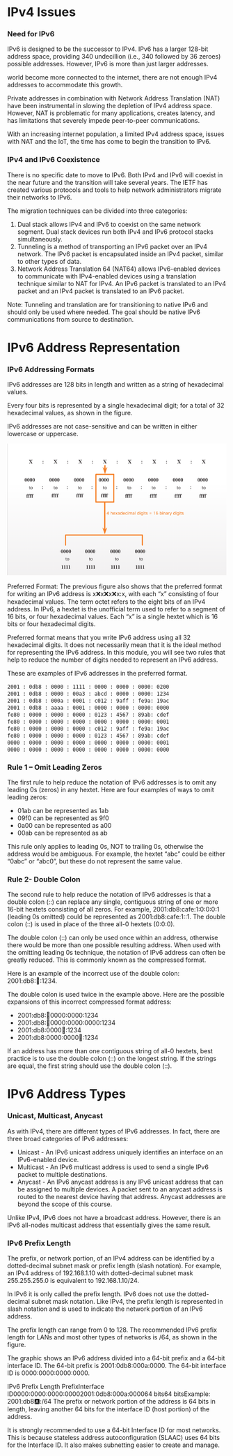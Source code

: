 # IPv4 Issues

### Need for IPv6

IPv6 is designed to be the successor to IPv4. IPv6 has a larger 128-bit address space, providing 340 undecillion (i.e., 340 followed by 36 zeroes) possible addresses. However, IPv6 is more than just larger addresses.

world become more connected to the internet, there are not enough IPv4 addresses to accommodate this growth.

Private addresses in combination with Network Address Translation (NAT) have been instrumental in slowing the depletion of IPv4 address space. However, NAT is problematic for many applications, creates latency, and has limitations that severely impede peer-to-peer communications.

With an increasing internet population, a limited IPv4 address space, issues with NAT and the IoT, the time has come to begin the transition to IPv6.

### IPv4 and IPv6 Coexistence

There is no specific date to move to IPv6. Both IPv4 and IPv6 will coexist in the near future and the transition will take several years. The IETF has created various protocols and tools to help network administrators migrate their networks to IPv6. 

The migration techniques can be divided into three categories:
1. Dual stack allows IPv4 and IPv6 to coexist on the same network segment. Dual stack devices run both IPv4 and IPv6 protocol stacks simultaneously.
2. Tunneling is a method of transporting an IPv6 packet over an IPv4 network. The IPv6 packet is encapsulated inside an IPv4 packet, similar to other types of data.
3. Network Address Translation 64 (NAT64) allows IPv6-enabled devices to communicate with IPv4-enabled devices using a translation technique similar to NAT for IPv4. An IPv6 packet is translated to an IPv4 packet and an IPv4 packet is translated to an IPv6 packet.

Note: Tunneling and translation are for transitioning to native IPv6 and should only be used where needed. The goal should be native IPv6 communications from source to destination.

# IPv6 Address Representation

### IPv6 Addressing Formats

IPv6 addresses are 128 bits in length and written as a string of hexadecimal values. 

Every four bits is represented by a single hexadecimal digit; for a total of 32 hexadecimal values, as shown in the figure. 

IPv6 addresses are not case-sensitive and can be written in either lowercase or uppercase.

![ip](/imgs/ipv61.png)

Preferred Format:
The previous figure also shows that the preferred format for writing an IPv6 address is x:x:x:x:x:x:x:x, with each “x” consisting of four hexadecimal values. The term octet refers to the eight bits of an IPv4 address. In IPv6, a hextet is the unofficial term used to refer to a segment of 16 bits, or four hexadecimal values. Each “x” is a single hextet which is 16 bits or four hexadecimal digits.

Preferred format means that you write IPv6 address using all 32 hexadecimal digits. It does not necessarily mean that it is the ideal method for representing the IPv6 address. In this module, you will see two rules that help to reduce the number of digits needed to represent an IPv6 address.

These are examples of IPv6 addresses in the preferred format.
```
2001 : 0db8 : 0000 : 1111 : 0000 : 0000 : 0000: 0200 
2001 : 0db8 : 0000 : 00a3 : abcd : 0000 : 0000: 1234 
2001 : 0db8 : 000a : 0001 : c012 : 9aff : fe9a: 19ac 
2001 : 0db8 : aaaa : 0001 : 0000 : 0000 : 0000: 0000 
fe80 : 0000 : 0000 : 0000 : 0123 : 4567 : 89ab: cdef 
fe80 : 0000 : 0000 : 0000 : 0000 : 0000 : 0000: 0001 
fe80 : 0000 : 0000 : 0000 : c012 : 9aff : fe9a: 19ac 
fe80 : 0000 : 0000 : 0000 : 0123 : 4567 : 89ab: cdef 
0000 : 0000 : 0000 : 0000 : 0000 : 0000 : 0000: 0001 
0000 : 0000 : 0000 : 0000 : 0000 : 0000 : 0000: 0000 
```

### Rule 1 – Omit Leading Zeros

The first rule to help reduce the notation of IPv6 addresses is to omit any leading 0s (zeros) in any hextet. Here are four examples of ways to omit leading zeros:

- 01ab can be represented as 1ab
- 09f0 can be represented as 9f0
- 0a00 can be represented as a00
- 00ab can be represented as ab

This rule only applies to leading 0s, NOT to trailing 0s, otherwise the address would be ambiguous. For example, the hextet “abc” could be either “0abc” or “abc0”, but these do not represent the same value.

### Rule 2- Double Colon

The second rule to help reduce the notation of IPv6 addresses is that a double colon (::) can replace any single, contiguous string of one or more 16-bit hextets consisting of all zeros. For example, 2001:db8:cafe:1:0:0:0:1 (leading 0s omitted) could be represented as 2001:db8:cafe:1::1. The double colon (::) is used in place of the three all-0 hextets (0:0:0).

The double colon (::) can only be used once within an address, otherwise there would be more than one possible resulting address. When used with the omitting leading 0s technique, the notation of IPv6 address can often be greatly reduced. This is commonly known as the compressed format.

Here is an example of the incorrect use of the double colon: 2001:db8::abcd::1234.

The double colon is used twice in the example above. Here are the possible expansions of this incorrect compressed format address:

- 2001:db8::abcd:0000:0000:1234
- 2001:db8::abcd:0000:0000:0000:1234
- 2001:db8:0000:abcd::1234
- 2001:db8:0000:0000:abcd::1234

If an address has more than one contiguous string of all-0 hextets, best practice is to use the double colon (::) on the longest string. If the strings are equal, the first string should use the double colon (::).

# IPv6 Address Types

### Unicast, Multicast, Anycast

As with IPv4, there are different types of IPv6 addresses. In fact, there are three broad categories of IPv6 addresses:

- Unicast - An IPv6 unicast address uniquely identifies an interface on an IPv6-enabled device.
- Multicast - An IPv6 multicast address is used to send a single IPv6 packet to multiple destinations.
- Anycast - An IPv6 anycast address is any IPv6 unicast address that can be assigned to multiple devices. A packet sent to an anycast address is routed to the nearest device having that address. Anycast addresses are beyond the scope of this course.

Unlike IPv4, IPv6 does not have a broadcast address. However, there is an IPv6 all-nodes multicast address that essentially gives the same result.

### IPv6 Prefix Length

The prefix, or network portion, of an IPv4 address can be identified by a dotted-decimal subnet mask or prefix length (slash notation). For example, an IPv4 address of 192.168.1.10 with dotted-decimal subnet mask 255.255.255.0 is equivalent to 192.168.1.10/24.

In IPv6 it is only called the prefix length. IPv6 does not use the dotted-decimal subnet mask notation. Like IPv4, the prefix length is represented in slash notation and is used to indicate the network portion of an IPv6 address.

The prefix length can range from 0 to 128. The recommended IPv6 prefix length for LANs and most other types of networks is /64, as shown in the figure.

The graphic shows an IPv6 address divided into a 64-bit prefix and a 64-bit interface ID. The 64-bit prefix is 2001:0db8:000a:0000. The 64-bit interface ID is 0000:0000:0000:0000.

IPv6 Prefix Length
PrefixInterface ID0000:0000:0000:00002001:0db8:000a:000064 bits64 bitsExample: 2001:db8:a::/64
The prefix or network portion of the address is 64 bits in length, leaving another 64 bits for the interface ID (host portion) of the address.

It is strongly recommended to use a 64-bit Interface ID for most networks. This is because stateless address autoconfiguration (SLAAC) uses 64 bits for the Interface ID. It also makes subnetting easier to create and manage.